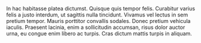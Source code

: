 In hac habitasse platea dictumst. Quisque quis tempor felis. Curabitur varius felis a justo interdum, ut sagittis nulla tincidunt. Vivamus vel lectus in sem pretium tempor. Mauris porttitor convallis sodales. Donec pretium vehicula iaculis. Praesent lacinia, enim a sollicitudin accumsan, risus dolor auctor urna, eu congue enim libero ac turpis. Cras dictum mattis turpis in aliquam.